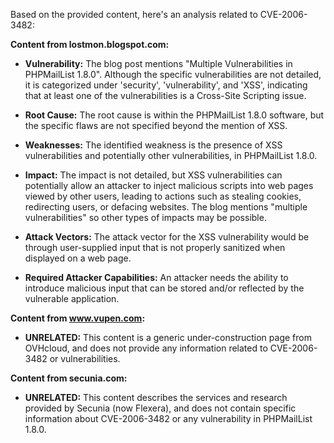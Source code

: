 Based on the provided content, here's an analysis related to CVE-2006-3482:

**Content from lostmon.blogspot.com:**

*   **Vulnerability:** The blog post mentions "Multiple Vulnerabilities in PHPMailList 1.8.0". Although the specific vulnerabilities are not detailed, it is categorized under 'security', 'vulnerability', and 'XSS', indicating that at least one of the vulnerabilities is a Cross-Site Scripting issue.

*   **Root Cause:** The root cause is within the PHPMailList 1.8.0 software, but the specific flaws are not specified beyond the mention of XSS.

*  **Weaknesses:** The identified weakness is the presence of XSS vulnerabilities and potentially other vulnerabilities, in PHPMailList 1.8.0.

*   **Impact:** The impact is not detailed, but XSS vulnerabilities can potentially allow an attacker to inject malicious scripts into web pages viewed by other users, leading to actions such as stealing cookies, redirecting users, or defacing websites. The blog mentions "multiple vulnerabilities" so other types of impacts may be possible.

*   **Attack Vectors:** The attack vector for the XSS vulnerability would be through user-supplied input that is not properly sanitized when displayed on a web page.

*   **Required Attacker Capabilities:** An attacker needs the ability to introduce malicious input that can be stored and/or reflected by the vulnerable application.

**Content from www.vupen.com:**

*   **UNRELATED:** This content is a generic under-construction page from OVHcloud, and does not provide any information related to CVE-2006-3482 or vulnerabilities.

**Content from secunia.com:**

*   **UNRELATED:** This content describes the services and research provided by Secunia (now Flexera), and does not contain specific information about CVE-2006-3482 or any vulnerability in PHPMailList 1.8.0.